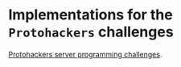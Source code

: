 # Implementations for the `Protohackers` challenges

[Protohackers server programming challenges](https://protohackers.com/).
